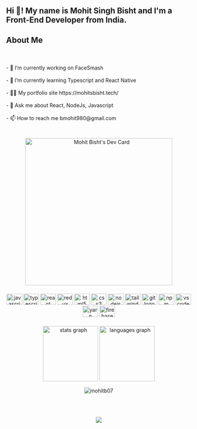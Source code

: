 <h2 align="left">Hi 👋! My name is Mohit Singh Bisht and I'm a Front-End Developer from India.</h2>

###

<h2 align="left">About Me</h2>

###

<br clear="both">

<p align="left">- 🔭 I’m currently working on FaceSmash<br><br>- 🌱 I’m currently learning Typescript and React Native<br><br>- 👨‍💻 My portfolio site https://mohitsbisht.tech/<br><br>- 💬 Ask me about React, NodeJs, Javascript<br><br>- 📫 How to reach me bmohit980@gmail.com</p>

###

<br clear="both">
<div align="center">
<a href="https://app.daily.dev/Mohitb07"><img src="https://api.daily.dev/devcards/3508720a693a4d4885a655b261b3f758.png?r=9fx" width="400" alt="Mohit Bisht's Dev Card"/></a>
</div>

###

<div align="center">
  <img src="https://cdn.jsdelivr.net/gh/devicons/devicon/icons/javascript/javascript-original.svg" height="30" width="42" alt="javascript logo"  />
  <img src="https://cdn.jsdelivr.net/gh/devicons/devicon/icons/typescript/typescript-plain.svg" height="30" width="42" alt="typescript logo"  />
  <img src="https://cdn.jsdelivr.net/gh/devicons/devicon/icons/react/react-original.svg" height="30" width="42" alt="react logo"  />
  <img src="https://cdn.jsdelivr.net/gh/devicons/devicon/icons/redux/redux-original.svg" height="30" width="42" alt="redux logo"  />
  <img src="https://cdn.jsdelivr.net/gh/devicons/devicon/icons/html5/html5-original.svg" height="30" width="42" alt="html5 logo"  />
  <img src="https://cdn.jsdelivr.net/gh/devicons/devicon/icons/css3/css3-original.svg" height="30" width="42" alt="css3 logo"  />
  <img src="https://cdn.jsdelivr.net/gh/devicons/devicon/icons/nodejs/nodejs-original.svg" height="30" width="42" alt="nodejs logo"  />
  <img src="https://cdn.jsdelivr.net/gh/devicons/devicon/icons/tailwindcss/tailwindcss-original-wordmark.svg" height="30" width="42" alt="tailwindcss logo"  />
  <img src="https://cdn.jsdelivr.net/gh/devicons/devicon/icons/git/git-original.svg" height="30" width="42" alt="git logo"  />
  <img src="https://cdn.jsdelivr.net/gh/devicons/devicon/icons/npm/npm-original-wordmark.svg" height="30" width="42" alt="npm logo"  />
  <img src="https://cdn.jsdelivr.net/gh/devicons/devicon/icons/vscode/vscode-original.svg" height="30" width="42" alt="vscode logo"  />
  <img src="https://cdn.jsdelivr.net/gh/devicons/devicon/icons/yarn/yarn-original.svg" height="30" width="42" alt="yarn logo"  />
  <img src="https://cdn.jsdelivr.net/gh/devicons/devicon/icons/firebase/firebase-plain.svg" height="30" width="42" alt="firebase logo"  />
</div>

###

<div align="center">
  <img src="https://github-readme-stats.vercel.app/api?hide_title=false&hide_rank=false&show_icons=true&include_all_commits=true&count_private=true&disable_animations=false&theme=vue-dark&locale=en&hide_border=true&username=Mohitb07" height="150" alt="stats graph"  />
  <img src="https://github-readme-stats.vercel.app/api/top-langs?locale=en&hide_title=false&layout=compact&card_width=320&langs_count=5&theme=vue-dark&hide_border=true&username=Mohitb07" height="150" alt="languages graph"  />
  <br clear="both">
  <p><img align="center" src="https://github-readme-streak-stats.herokuapp.com/?user=mohitb07&" alt="mohitb07" /></p>
</div>

###

<br clear="both">

###

<div align="center">
  <img src="https://profile-counter.glitch.me/Mohitb07/count.svg?"  />
</div>

###
